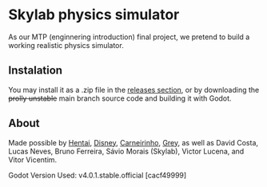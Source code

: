 # Skylab physics simulator

As our MTP (enginnering introduction) final project, we pretend to build a  working realistic physics simulator.

## Instalation

You may install it as a .zip file in the [releases section](https://github.com/canhotuctor/skylab/releases), or by downloading the ~~prolly unstable~~ main branch source code and building it with Godot.

## About

Made possible by [Hentai](https://github.com/gubidubi), [Disney](https://github.com/Victor-Caus), [Carneirinho](https://github.com/CyberCarneiro), [Grey](https://github.com/canhotuctor), as well as David Costa, Lucas Neves, Bruno Ferreira, Sávio Morais (Skylab), Victor Lucena, and Vitor Vicentim.

Godot Version Used: v4.0.1.stable.official [cacf49999]
